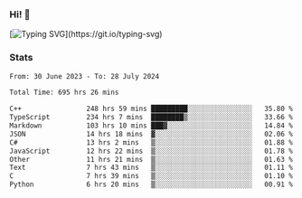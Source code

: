 ### Hi!  👋

[![Typing SVG](https://readme-typing-svg.herokuapp.com?font=Fira+Code&pause=1000&width=435&lines=Hello!+I'm+Texiwustion.)](https://git.io/typing-svg)

### Stats

<!--START_SECTION:waka-->

```txt
From: 30 June 2023 - To: 28 July 2024

Total Time: 695 hrs 26 mins

C++                248 hrs 59 mins █████████░░░░░░░░░░░░░░░░   35.80 %
TypeScript         234 hrs 7 mins  ████████▒░░░░░░░░░░░░░░░░   33.66 %
Markdown           103 hrs 10 mins ███▓░░░░░░░░░░░░░░░░░░░░░   14.84 %
JSON               14 hrs 18 mins  ▓░░░░░░░░░░░░░░░░░░░░░░░░   02.06 %
C#                 13 hrs 2 mins   ▒░░░░░░░░░░░░░░░░░░░░░░░░   01.88 %
JavaScript         12 hrs 22 mins  ▒░░░░░░░░░░░░░░░░░░░░░░░░   01.78 %
Other              11 hrs 21 mins  ▒░░░░░░░░░░░░░░░░░░░░░░░░   01.63 %
Text               7 hrs 43 mins   ▒░░░░░░░░░░░░░░░░░░░░░░░░   01.11 %
C                  7 hrs 39 mins   ▒░░░░░░░░░░░░░░░░░░░░░░░░   01.10 %
Python             6 hrs 20 mins   ▒░░░░░░░░░░░░░░░░░░░░░░░░   00.91 %
```

<!--END_SECTION:waka-->
